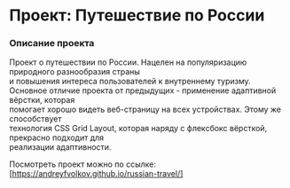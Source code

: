 # Проект: Путешествие по России

### Описание проекта

Проект о путешествии по России. Нацелен на популяризацию природного разнообразия страны  
и повышения интереса пользователей к внутреннему туризму.  
Основное отличие проекта от предыдущих - применение адаптивной вёрстки, которая  
помогает хорошо видеть веб-страницу на всех устройствах. Этому же способствует  
технология CSS Grid Layout, которая наряду с флексбокс вёрсткой, прекрасно подходит для  
реализации адаптивности.

Посмотреть проект можно по ссылке: [https://andreyfvolkov.github.io/russian-travel/]
